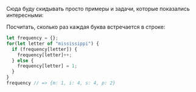 Сюда буду скидывать просто примеры и задачи, которые показались интересными:





Посчитать, сколько раз каждая буква встречается в строке:

```javascript
let frequency = {};
for(let letter of "mississippi") {
  if (frequency[letter]) {
    frequency[letter]++;
  } else {
    frequency[letter] = 1;
  }
}
frequency // => {m: 1, i: 4, s: 4, p: 2}
```

